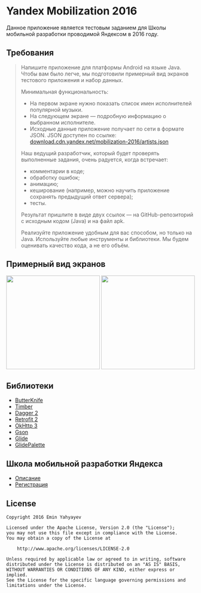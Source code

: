 # Yandex Mobilization 2016

Данное приложение является тестовым заданием для Школы мобильной разработки проводимой Яндексом в 2016 году.

## Требования

> Напишите приложение для платформы Android на языке Java. Чтобы вам было легче, мы подготовили примерный вид экранов тестового приложения и набор данных.
>
> Минимальная функциональность:
> * На первом экране нужно показать список имен исполнителей популярной музыки.
> * На следующем экране — подробную информацию о выбранном исполнителе.
> * Исходные данные приложение получает по сети в формате JSON. JSON доступен по ссылке: [download.cdn.yandex.net/mobilization-2016/artists.json](http://download.cdn.yandex.net/mobilization-2016/artists.json)
>
> Наш ведущий разработчик, который будет проверять выполненные задания, очень радуется, когда встречает:
>
> * комментарии в коде;
> * обработку ошибок;
> * анимацию;
> * кеширование (например, можно научить приложение сохранять предыдущий ответ сервера);
> * тесты.
>
> Результат пришлите в виде двух ссылок — на GitHub-репозиторий с исходным кодом (Java) и на файл apk.
>
> Реализуйте приложение удобным для вас способом, но только на Java. Используйте любые инструменты и библиотеки. Мы будем оценивать качество кода, а не его объём.

## Примерный вид экранов

<img src="../master/art/provided/artists-list.png" width="250">
<img src="../master/art/provided/artists-detail.png" width="250">

## Библиотеки

* [ButterKnife](https://github.com/JakeWharton/butterknife)
* [Timber](https://github.com/JakeWharton/timber)
* [Dagger 2](https://github.com/google/dagger)
* [Retrofit 2](https://github.com/square/retrofit)
* [OkHttp 3](https://github.com/square/okhttp)
* [Gson](https://github.com/google/gson)
* [Glide](https://github.com/bumptech/glide)
* [GlidePalette](https://github.com/florent37/GlidePalette)

## Школа мобильной разработки Яндекса

* [Описание](https://academy.yandex.ru/events/mobdev/msk-2016/)
* [Регистрация](https://academy.yandex.ru/events/mobdev/msk-2016/register/)

## License

    Copyright 2016 Emin Yahyayev

    Licensed under the Apache License, Version 2.0 (the "License");
    you may not use this file except in compliance with the License.
    You may obtain a copy of the License at

        http://www.apache.org/licenses/LICENSE-2.0

    Unless required by applicable law or agreed to in writing, software
    distributed under the License is distributed on an "AS IS" BASIS,
    WITHOUT WARRANTIES OR CONDITIONS OF ANY KIND, either express or implied.
    See the License for the specific language governing permissions and
    limitations under the License.
